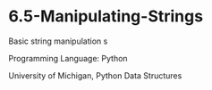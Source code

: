 # 6.5-Manipulating-Strings

Basic string manipulation s

Programming Language: Python

University of Michigan, Python Data Structures
